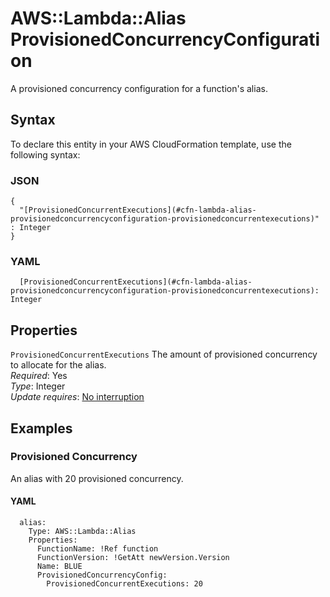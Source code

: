 # AWS::Lambda::Alias ProvisionedConcurrencyConfiguration<a name="aws-properties-lambda-alias-provisionedconcurrencyconfiguration"></a>

A provisioned concurrency configuration for a function's alias\.

## Syntax<a name="aws-properties-lambda-alias-provisionedconcurrencyconfiguration-syntax"></a>

To declare this entity in your AWS CloudFormation template, use the following syntax:

### JSON<a name="aws-properties-lambda-alias-provisionedconcurrencyconfiguration-syntax.json"></a>

```
{
  "[ProvisionedConcurrentExecutions](#cfn-lambda-alias-provisionedconcurrencyconfiguration-provisionedconcurrentexecutions)" : Integer
}
```

### YAML<a name="aws-properties-lambda-alias-provisionedconcurrencyconfiguration-syntax.yaml"></a>

```
  [ProvisionedConcurrentExecutions](#cfn-lambda-alias-provisionedconcurrencyconfiguration-provisionedconcurrentexecutions): Integer
```

## Properties<a name="aws-properties-lambda-alias-provisionedconcurrencyconfiguration-properties"></a>

`ProvisionedConcurrentExecutions`  <a name="cfn-lambda-alias-provisionedconcurrencyconfiguration-provisionedconcurrentexecutions"></a>
The amount of provisioned concurrency to allocate for the alias\.  
*Required*: Yes  
*Type*: Integer  
*Update requires*: [No interruption](https://docs.aws.amazon.com/AWSCloudFormation/latest/UserGuide/using-cfn-updating-stacks-update-behaviors.html#update-no-interrupt)

## Examples<a name="aws-properties-lambda-alias-provisionedconcurrencyconfiguration--examples"></a>

### Provisioned Concurrency<a name="aws-properties-lambda-alias-provisionedconcurrencyconfiguration--examples--Provisioned_Concurrency"></a>

An alias with 20 provisioned concurrency\.

#### YAML<a name="aws-properties-lambda-alias-provisionedconcurrencyconfiguration--examples--Provisioned_Concurrency--yaml"></a>

```
  alias:
    Type: AWS::Lambda::Alias
    Properties:
      FunctionName: !Ref function
      FunctionVersion: !GetAtt newVersion.Version
      Name: BLUE
      ProvisionedConcurrencyConfig:
        ProvisionedConcurrentExecutions: 20
```